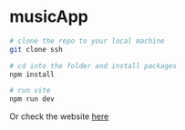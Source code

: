 # musicApp

```bash
# clone the repo to your local machine
git clone ssh

# cd into the folder and install packages
npm install

# run vite 
npm run dev
```

Or check the website [here](https://musicapp-xlzq.onrender.com/)

